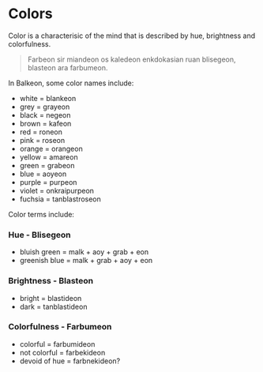 # Colors
Color is a characterisic of the mind that is described by hue, brightness and colorfulness.
> Farbeon sir miandeon os kaledeon enkdokasian ruan blisegeon, blasteon ara farbumeon.

In Balkeon, some color names include:
- white = blankeon
- grey = grayeon
- black = negeon
- brown = kafeon
- red = roneon
- pink = roseon
- orange = orangeon
- yellow = amareon
- green = grabeon
- blue = aoyeon
- purple = purpeon
- violet = onkraipurpeon
- fuchsia = tanblastroseon

Color terms include:

### Hue - Blisegeon
- bluish green = malk + aoy + grab + eon
- greenish blue = malk + grab + aoy + eon

### Brightness - Blasteon 
- bright = blastideon
- dark = tanblastideon

### Colorfulness - Farbumeon
- colorful = farbumideon
- not colorful = farbekideon
- devoid of hue = farbnekideon?
